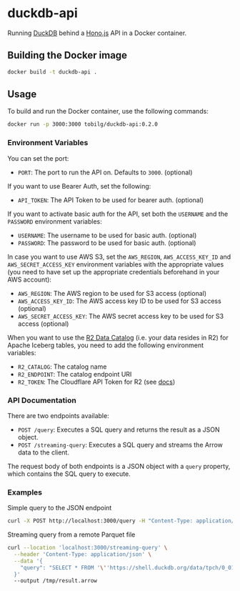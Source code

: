 # duckdb-api
Running [DuckDB](https://duckdb.org/) behind a [Hono.js](https://hono.dev/) API in a Docker container.

## Building the Docker image

```bash
docker build -t duckdb-api .
```

## Usage
To build and run the Docker container, use the following commands:

```bash
docker run -p 3000:3000 tobilg/duckdb-api:0.2.0
```

### Environment Variables
You can set the port:
- `PORT`: The port to run the API on. Defaults to `3000`. (optional)

If you want to use Bearer Auth, set the following:
- `API_TOKEN`: The API Token to be used for bearer auth. (optional)

If you want to activate basic auth for the API, set both the `USERNAME` and the `PASSWORD` environment variables:
- `USERNAME`: The username to be used for basic auth. (optional)
- `PASSWORD`: The password to be used for basic auth. (optional)

In case you want to use AWS S3, set the `AWS_REGION`, `AWS_ACCESS_KEY_ID` and `AWS_SECRET_ACCESS_KEY` environment variables with the appropriate values (you need to have set up the appropriate credentials beforehand in your AWS account):
- `AWS_REGION`: The AWS region to be used for S3 access (optional)
- `AWS_ACCESS_KEY_ID`: The AWS access key ID to be used for S3 access (optional)
- `AWS_SECRET_ACCESS_KEY`: The AWS secret access key to be used for S3 access (optional)

When you want to use the [R2 Data Catalog](https://developers.cloudflare.com/r2/data-catalog/get-started/) (i.e. your data resides in R2) for Apache Iceberg tables, you need to add the following environment variables:
- `R2_CATALOG`: The catalog name
- `R2_ENDPOINT`: The catalog endpoint URI
- `R2_TOKEN`: The Cloudflare API Token for R2 (see [docs](https://developers.cloudflare.com/r2/data-catalog/get-started/#3-create-an-api-token))

### API Documentation
There are two endpoints available:

- `POST /query`: Executes a SQL query and returns the result as a JSON object.
- `POST /streaming-query`: Executes a SQL query and streams the Arrow data to the client.

The request body of both endpoints is a JSON object with a `query` property, which contains the SQL query to execute.

### Examples

Simple query to the JSON endpoint
```bash
curl -X POST http://localhost:3000/query -H "Content-Type: application/json" -d '{"query": "SELECT 1;"}'
```
Streaming query from a remote Parquet file
```bash
curl --location 'localhost:3000/streaming-query' \
  --header 'Content-Type: application/json' \
  --data '{
    "query": "SELECT * FROM '\''https://shell.duckdb.org/data/tpch/0_01/parquet/orders.parquet'\'' LIMIT 100"
  }'
  --output /tmp/result.arrow
```

